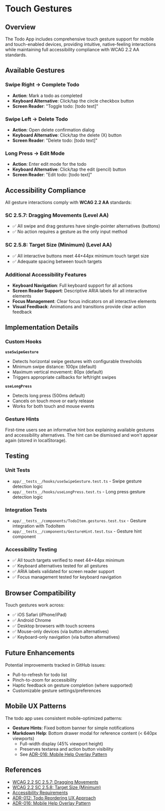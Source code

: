 # Touch Gestures

## Overview

The Todo App includes comprehensive touch gesture support for mobile and touch-enabled devices, providing intuitive,
native-feeling interactions while maintaining full accessibility compliance with WCAG 2.2 AA standards.

## Available Gestures

### Swipe Right → Complete Todo

- **Action**: Mark a todo as completed
- **Keyboard Alternative**: Click/tap the circle checkbox button
- **Screen Reader**: "Toggle todo: [todo text]"

### Swipe Left → Delete Todo

- **Action**: Open delete confirmation dialog
- **Keyboard Alternative**: Click/tap the delete (X) button
- **Screen Reader**: "Delete todo: [todo text]"

### Long Press → Edit Mode

- **Action**: Enter edit mode for the todo
- **Keyboard Alternative**: Click/tap the edit (pencil) button
- **Screen Reader**: "Edit todo: [todo text]"

## Accessibility Compliance

All gesture interactions comply with **WCAG 2.2 AA** standards:

### SC 2.5.7: Dragging Movements (Level AA)

- ✅ All swipe and drag gestures have single-pointer alternatives (buttons)
- ✅ No action requires a gesture as the only input method

### SC 2.5.8: Target Size (Minimum) (Level AA)

- ✅ All interactive buttons meet 44×44px minimum touch target size
- ✅ Adequate spacing between touch targets

### Additional Accessibility Features

- **Keyboard Navigation**: Full keyboard support for all actions
- **Screen Reader Support**: Descriptive ARIA labels for all interactive elements
- **Focus Management**: Clear focus indicators on all interactive elements
- **Visual Feedback**: Animations and transitions provide clear action feedback

## Implementation Details

### Custom Hooks

**`useSwipeGesture`**

- Detects horizontal swipe gestures with configurable thresholds
- Minimum swipe distance: 100px (default)
- Maximum vertical movement: 80px (default)
- Triggers appropriate callbacks for left/right swipes

**`useLongPress`**

- Detects long press (500ms default)
- Cancels on touch move or early release
- Works for both touch and mouse events

### Gesture Hints

First-time users see an informative hint box explaining available gestures and accessibility alternatives. The hint
can be dismissed and won't appear again (stored in localStorage).

## Testing

### Unit Tests

- `app/__tests__/hooks/useSwipeGesture.test.ts` - Swipe gesture detection logic
- `app/__tests__/hooks/useLongPress.test.ts` - Long press gesture detection logic

### Integration Tests

- `app/__tests__/components/TodoItem.gestures.test.tsx` - Gesture integration with TodoItem
- `app/__tests__/components/GestureHint.test.tsx` - Gesture hint component

### Accessibility Testing

- ✅ All touch targets verified to meet 44×44px minimum
- ✅ Keyboard alternatives tested for all gestures
- ✅ ARIA labels validated for screen reader support
- ✅ Focus management tested for keyboard navigation

## Browser Compatibility

Touch gestures work across:

- ✅ iOS Safari (iPhone/iPad)
- ✅ Android Chrome
- ✅ Desktop browsers with touch screens
- ✅ Mouse-only devices (via button alternatives)
- ✅ Keyboard-only navigation (via button alternatives)

## Future Enhancements

Potential improvements tracked in GitHub issues:

- Pull-to-refresh for todo list
- Pinch-to-zoom for accessibility
- Haptic feedback on gesture completion (where supported)
- Customizable gesture settings/preferences

## Mobile UX Patterns

The todo app uses consistent mobile-optimized patterns:

- **Gesture Hints**: Fixed bottom banner for simple notifications
- **Markdown Help**: Bottom drawer modal for reference content (< 640px viewports)
  - Full-width display (45% viewport height)
  - Preserves textarea and action button visibility
  - See [ADR-016: Mobile Help Overlay Pattern](../adr/016-mobile-help-overlay-pattern.md)

## References

- [WCAG 2.2 SC 2.5.7: Dragging Movements](https://www.w3.org/WAI/WCAG22/Understanding/dragging-movements.html)
- [WCAG 2.2 SC 2.5.8: Target Size (Minimum)](https://www.w3.org/WAI/WCAG22/Understanding/target-size-minimum.html)
- [Accessibility Requirements](../guidelines/accessibility-requirements.md)
- [ADR-012: Todo Reordering UX Approach](../adr/012-todo-reordering-ux-approach.md)
- [ADR-016: Mobile Help Overlay Pattern](../adr/016-mobile-help-overlay-pattern.md)
